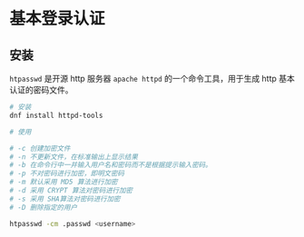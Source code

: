 # 基本登录认证

## 安装

`htpasswd` 是开源 http 服务器 `apache httpd` 的一个命令工具，用于生成 http 基本认证的密码文件。

```bash
# 安装
dnf install httpd-tools

# 使用

# -c 创建加密文件
# -n 不更新文件，在标准输出上显示结果
# -b 在命令行中一并输入用户名和密码而不是根据提示输入密码。
# -p 不对密码进行加密，即明文密码
# -m 默认采用 MD5 算法进行加密
# -d 采用 CRYPT 算法对密码进行加密
# -s 采用 SHA算法对密码进行加密
# -D 删除指定的用户

htpasswd -cm .passwd <username>
```
